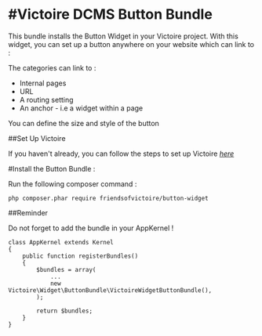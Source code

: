 #Victoire DCMS Button Bundle
============

This bundle installs the Button Widget in your Victoire project.
With this widget, you can set up a button anywhere on your website which can link to :

The categories can link to :

* Internal pages
* URL
* A routing setting
* An anchor - i.e a widget within a page

You can define the size and style of the button

##Set Up Victoire

If you haven't already, you can follow the steps to set up Victoire *[here](https://github.com/Victoire/victoire/blob/master/setup.md)*

#Install the Button Bundle :

Run the following composer command :

    php composer.phar require friendsofvictoire/button-widget

##Reminder

Do not forget to add the bundle in your AppKernel !

    class AppKernel extends Kernel
    {
        public function registerBundles()
        {
            $bundles = array(
                ...
                new Victoire\Widget\ButtonBundle\VictoireWidgetButtonBundle(),
            );

            return $bundles;
        }
    }
